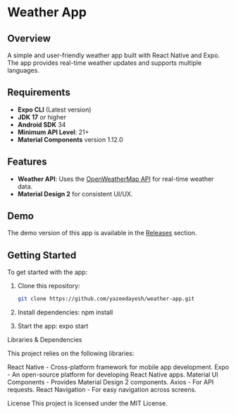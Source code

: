 # Weather App


## Overview
A simple and user-friendly weather app built with React Native and Expo. The app provides real-time weather updates and supports multiple languages.

## Requirements
- **Expo CLI** (Latest version)
- **JDK 17** or higher
- **Android SDK** 34
- **Minimum API Level**: 21+
- **Material Components** version 1.12.0

## Features
- **Weather API**: Uses the [OpenWeatherMap API](https://openweathermap.org/) for real-time weather data.
- **Material Design 2** for consistent UI/UX.

## Demo
The demo version of this app is available in the [Releases](https://github.com/yazeedayesh/weather-app/releases) section.

## Getting Started
To get started with the app:
1. Clone this repository:
   ```bash
   git clone https://github.com/yazeedayesh/weather-app.git

2. Install dependencies:
   npm install

3. Start the app:
   expo start

Libraries & Dependencies

This project relies on the following libraries:

React Native - Cross-platform framework for mobile app development.
Expo - An open-source platform for developing React Native apps.
Material UI Components - Provides Material Design 2 components.
Axios - For API requests.
React Navigation - For easy navigation across screens.

License
This project is licensed under the MIT License.



